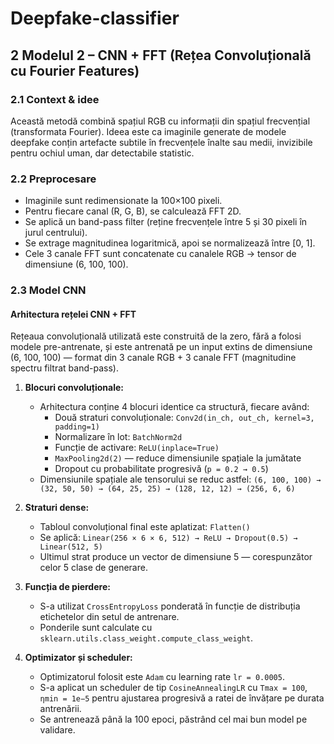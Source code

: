 # Deepfake-classifier

## 2 Modelul 2 – CNN + FFT (Rețea Convoluțională cu Fourier Features)

### 2.1 Context & idee
Această metodă combină spațiul RGB cu informații din spațiul frecvențial (transformata Fourier). Ideea este ca imaginile generate de modele deepfake conțin artefacte subtile în frecvențele înalte sau medii, invizibile pentru ochiul uman, dar detectabile statistic.

### 2.2 Preprocesare
- Imaginile sunt redimensionate la 100×100 pixeli.
- Pentru fiecare canal (R, G, B), se calculează FFT 2D.
- Se aplică un band-pass filter (reține frecvențele între 5 și 30 pixeli în jurul centrului).
- Se extrage magnitudinea logaritmică, apoi se normalizează între [0, 1].
- Cele 3 canale FFT sunt concatenate cu canalele RGB → tensor de dimensiune (6, 100, 100).

### 2.3 Model CNN

#### Arhitectura rețelei CNN + FFT
Rețeaua convoluțională utilizată este construită de la zero, fără a folosi modele pre-antrenate, și este antrenată pe un input extins de dimensiune (6, 100, 100) — format din 3 canale RGB + 3 canale FFT (magnitudine spectru filtrat band-pass).

1. **Blocuri convoluționale:**
   - Arhitectura conține 4 blocuri identice ca structură, fiecare având:
     - Două straturi convoluționale: `Conv2d(in_ch, out_ch, kernel=3, padding=1)`
     - Normalizare în lot: `BatchNorm2d`
     - Funcție de activare: `ReLU(inplace=True)`
     - `MaxPooling2d(2)` — reduce dimensiunile spațiale la jumătate
     - Dropout cu probabilitate progresivă (`p = 0.2 → 0.5`)
   - Dimensiunile spațiale ale tensorului se reduc astfel:
     `(6, 100, 100) → (32, 50, 50) → (64, 25, 25) → (128, 12, 12) → (256, 6, 6)`

2. **Straturi dense:**
   - Tabloul convoluțional final este aplatizat: `Flatten()`
   - Se aplică: `Linear(256 × 6 × 6, 512) → ReLU → Dropout(0.5) → Linear(512, 5)`
   - Ultimul strat produce un vector de dimensiune 5 — corespunzător celor 5 clase de generare.

3. **Funcția de pierdere:**
   - S-a utilizat `CrossEntropyLoss` ponderată în funcție de distribuția etichetelor din setul de antrenare.
   - Ponderile sunt calculate cu `sklearn.utils.class_weight.compute_class_weight`.

4. **Optimizator și scheduler:**
   - Optimizatorul folosit este `Adam` cu learning rate `lr = 0.0005`.
   - S-a aplicat un scheduler de tip `CosineAnnealingLR` cu `Tmax = 100`, `ηmin = 1e−5` pentru ajustarea progresivă a ratei de învățare pe durata antrenării.
   - Se antrenează până la 100 epoci, păstrând cel mai bun model pe validare.

